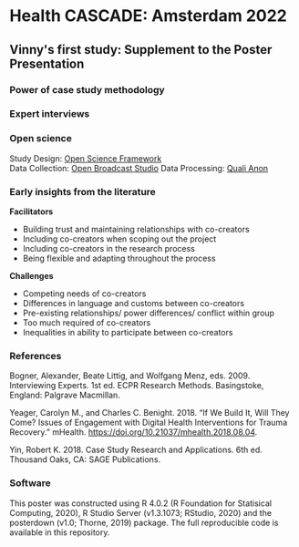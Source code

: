# Health CASCADE: Amsterdam 2022
## Vinny's first study: Supplement to the Poster Presentation

### Power of case study methodology  



### Expert interviews  


### Open science  
Study Design: [Open Science Framework](https://osf.io)  
Data Collection: [Open Broadcast Studio](https://obsproject.com)
Data Processing: [Quali Anon](https://www.qualiservice.org/en/the-helpdesk/tools.html)  


### Early insights from the literature
**Facilitators**  

  - Building trust and maintaining relationships with co-creators  
  - Including co-creators when scoping out the project  
  - Including co-creators in the research process  
  - Being flexible and adapting throughout the process  

**Challenges**  
  
  - Competing needs of co-creators  
  - Differences in language and customs between co-creators  
  - Pre-existing relationships/ power differences/ conflict within group  
  - Too much required of co-creators  
  - Inequalities in ability to participate between co-creators  

### References
Bogner, Alexander, Beate Littig, and Wolfgang Menz, eds. 2009. Interviewing Experts. 1st ed. ECPR Research Methods. Basingstoke, England: Palgrave Macmillan.  

Yeager, Carolyn M., and Charles C. Benight. 2018. “If We Build It, Will They Come? Issues of Engagement with Digital Health Interventions for Trauma Recovery.” mHealth. https://doi.org/10.21037/mhealth.2018.08.04.  

Yin, Robert K. 2018. Case Study Research and Applications. 6th ed. Thousand Oaks, CA: SAGE Publications. 

### Software  
This poster was constructed using R 4.0.2 (R Foundation for Statisical Computing, 2020), R Studio Server (v1.3.1073; RStudio, 2020) and the posterdown (v1.0; Thorne, 2019) package. The full reproducible code is available in this repository.
